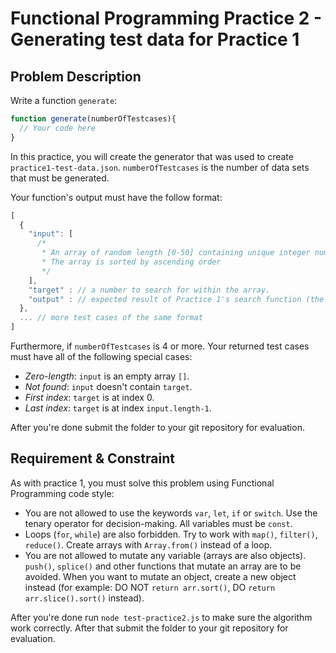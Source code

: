 # Functional Programming Practice 2 - Generating test data for Practice 1

## Problem Description

Write a function `generate`:

```javascript
function generate(numberOfTestcases){
  // Your code here
}
```

In this practice, you will create the generator that was used to create `practice1-test-data.json`. `numberOfTestcases` is the number of data sets that must be generated.

Your function's output must have the follow format:

```javascript
[
  {
    "input": [
      /*
       * An array of random length [0-50] containing unique integer numbers ranging from -10000 to 10000.
       * The array is sorted by ascending order
       */
    ],
    "target" : // a number to search for within the array.
    "output" : // expected result of Practice 1's search function (the index of target within input)
  },
  ... // more test cases of the same format
]
```

Furthermore, if `numberOfTestcases` is 4 or more. Your returned test cases must have all of the following special cases:

 - *Zero-length*: `input` is an empty array `[]`.
 - *Not found*: `input` doesn't contain `target`.
 - *First index*: `target` is at index 0.
 - *Last index*: `target` is at index `input.length-1`.

After you're done submit the folder to your git repository for evaluation.

## Requirement & Constraint

As with practice 1, you must solve this problem using Functional Programming code style:

- You are not allowed to use the keywords `var`, `let`, `if` or `switch`. Use the tenary operator for decision-making. All variables must be `const`.
- Loops (`for`, `while`) are also forbidden. Try to work with `map()`, `filter()`, `reduce()`. Create arrays with `Array.from()` instead of a loop.
- You are not allowed to mutate any variable (arrays are also objects). `push()`, `splice()` and other functions that mutate an array are to be avoided. When you want to mutate an object, create a new object instead (for example: DO NOT `return arr.sort()`, DO `return arr.slice().sort()` instead).

After you're done run `node test-practice2.js` to make sure the algorithm work correctly. After that submit the folder to your git repository for evaluation.